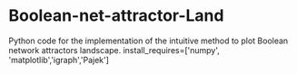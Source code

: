 # Boolean-net-attractor-Land
Python code for the implementation of the intuitive method to plot Boolean network attractors landscape.
install_requires=['numpy', 'matplotlib','igraph','Pajek']

